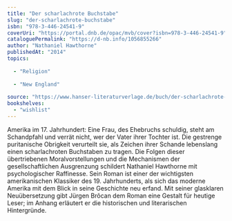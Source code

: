 ```yaml
---
title: "Der scharlachrote Buchstabe"
slug: "der-scharlachrote-buchstabe"
isbn: "978-3-446-24541-9"
coverUri: "https://portal.dnb.de/opac/mvb/cover?isbn=978-3-446-24541-9"
cataloguePermalink: "https://d-nb.info/1056855266"
author: "Nathaniel Hawthorne"
publishedAt: "2014"
topics:
  
  - "Religion"
    
  - "New England"
    
source: "https://www.hanser-literaturverlage.de/buch/der-scharlachrote-buchstabe/978-3-446-24490-0/"
bookshelves: 
  - "wishlist"
---
```

Amerika im 17. Jahrhundert: Eine Frau, des Ehebruchs schuldig, steht am 
Schandpfahl und verrät nicht, wer der Vater ihrer Tochter ist. Die gestrenge 
puritanische Obrigkeit verurteilt sie, als Zeichen ihrer Schande lebenslang 
einen scharlachroten Buchstaben zu tragen. Die Folgen dieser übertriebenen 
Moralvorstellungen und die Mechanismen der gesellschaftlichen Ausgrenzung 
schildert Nathaniel Hawthorne mit psychologischer Raffinesse. Sein Roman ist 
einer der wichtigsten amerikanischen Klassiker des 19. Jahrhunderts, als sich 
das moderne Amerika mit dem Blick in seine Geschichte neu erfand. Mit seiner 
glasklaren Neuübersetzung gibt Jürgen Brôcan dem Roman eine Gestalt für 
heutige Leser; im Anhang erläutert er die historischen und literarischen 
Hintergründe.